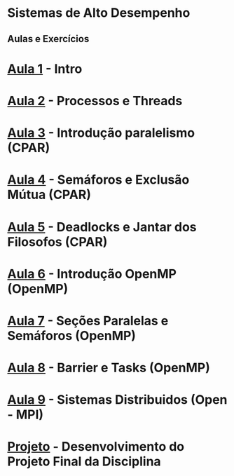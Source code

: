 # Sistemas de Alto Desempenho

## Aulas e Exercícios

# [Aula 1](Aula1) - Intro

# [Aula 2](Aula2) - Processos e Threads

# [Aula 3](Aula3) - Introdução paralelismo (CPAR)

# [Aula 4](Aula4) - Semáforos e Exclusão Mútua (CPAR)

# [Aula 5](Aula5) - Deadlocks e Jantar dos Filosofos (CPAR)

# [Aula 6](Aula6) - Introdução OpenMP (OpenMP)

# [Aula 7](Aula7) - Seções Paralelas e Semáforos (OpenMP)

# [Aula 8](Aula8) - Barrier e Tasks (OpenMP)

# [Aula 9](Aula9) - Sistemas Distribuidos (Open - MPI)

# [Projeto](projeto) - Desenvolvimento do Projeto Final da Disciplina
